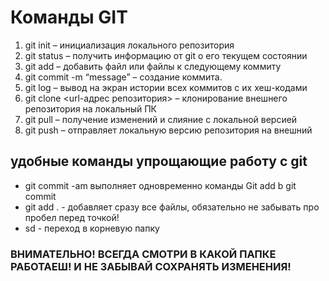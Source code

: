 # Команды GIT
1. git init – инициализация локального репозитория
2. git status – получить информацию от git о его текущем состоянии
3. git add – добавить файл или файлы к следующему коммиту
4. git commit -m “message” – создание коммита.
5. git log – вывод на экран истории всех коммитов с их хеш-кодами
6. git clone <url-адрес репозитория> – клонирование внешнего репозитория на  локальный ПК
7. git pull – получение изменений и слияние с локальной версией
8. git push – отправляет локальную версию репозитория на внешний

## удобные команды упрощающие работу с git
* git commit -am выполняет одновременно команды Git add b git commit 
* git add . - добавляет сразу все файлы, обязательно не забывать про пробел перед точкой!
* sd - переход в корневую папку
### ВНИМАТЕЛЬНО! ВСЕГДА СМОТРИ В КАКОЙ ПАПКЕ РАБОТАЕШ! И НЕ ЗАБЫВАЙ СОХРАНЯТЬ ИЗМЕНЕНИЯ!
